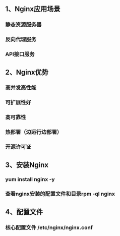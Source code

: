 <!--
 * @Author: your name
 * @Date: 2021-01-11 14:54:16
 * @LastEditTime: 2021-01-11 20:27:23
 * @LastEditors: Please set LastEditors
 * @Description: In User Settings Edit
 * @FilePath: \technology\docs\nginx.md
-->
## 1、Nginx应用场景
### 静态资源服务器
### 反向代理服务
### API接口服务

## 2、Nginx优势
### 高并发高性能
### 可扩展性好
### 高可靠性
### 热部署（边运行边部署）
### 开源许可证

## 3、安装Nginx
### yum install nginx -y
### 查看nginx安装的配置文件和目录rpm -ql nginx

## 4、配置文件
### 核心配置文件 /etc/nginx/nginx.conf